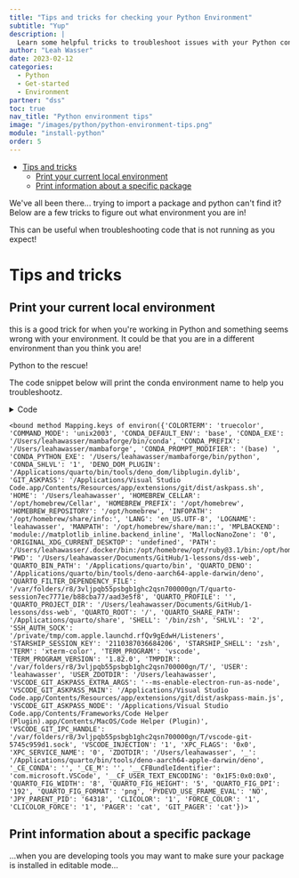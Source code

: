```yaml
---
title: "Tips and tricks for checking your Python Environment"
subtitle: "Yup"
description: |
  Learn some helpful tricks to troubleshoot issues with your Python conda environment."
author: "Leah Wasser"
date: 2023-02-12
categories:
  - Python
  - Get-started
  - Environment
partner: "dss"
toc: true
nav_title: "Python environment tips"
image: "/images/python/python-environment-tips.png"
module: "install-python"
order: 5
---
```


-   <a href="#tips-and-tricks" id="toc-tips-and-tricks">Tips and tricks</a>
    -   <a href="#print-your-current-local-environment" id="toc-print-your-current-local-environment">Print your current local environment</a>
    -   <a href="#print-information-about-a-specific-package" id="toc-print-information-about-a-specific-package">Print information about a specific package</a>

We've all been there... trying to import a package and python can't find it?
Below are a few tricks to figure out what environment you are in!

This can be useful when troubleshooting code that is not running as you
expect!

# Tips and tricks

## Print your current local environment

this is a good trick for when you're working in Python and something seems
wrong with your environment. It could be that you are in a different environment
than you think you are!

Python to the rescue!

The code snippet below will print the conda environment name to help you
troubleshootz.

<details>
<summary>Code</summary>

``` python
import os

# print(os.environ['CONDA_DEFAULT_ENV'])
os.environ.keys
```

</details>

    <bound method Mapping.keys of environ({'COLORTERM': 'truecolor', 'COMMAND_MODE': 'unix2003', 'CONDA_DEFAULT_ENV': 'base', 'CONDA_EXE': '/Users/leahawasser/mambaforge/bin/conda', 'CONDA_PREFIX': '/Users/leahawasser/mambaforge', 'CONDA_PROMPT_MODIFIER': '(base) ', 'CONDA_PYTHON_EXE': '/Users/leahawasser/mambaforge/bin/python', 'CONDA_SHLVL': '1', 'DENO_DOM_PLUGIN': '/Applications/quarto/bin/tools/deno_dom/libplugin.dylib', 'GIT_ASKPASS': '/Applications/Visual Studio Code.app/Contents/Resources/app/extensions/git/dist/askpass.sh', 'HOME': '/Users/leahawasser', 'HOMEBREW_CELLAR': '/opt/homebrew/Cellar', 'HOMEBREW_PREFIX': '/opt/homebrew', 'HOMEBREW_REPOSITORY': '/opt/homebrew', 'INFOPATH': '/opt/homebrew/share/info:', 'LANG': 'en_US.UTF-8', 'LOGNAME': 'leahawasser', 'MANPATH': '/opt/homebrew/share/man::', 'MPLBACKEND': 'module://matplotlib_inline.backend_inline', 'MallocNanoZone': '0', 'ORIGINAL_XDG_CURRENT_DESKTOP': 'undefined', 'PATH': '/Users/leahawasser/.docker/bin:/opt/homebrew/opt/ruby@3.1/bin:/opt/homebrew/opt/ruby/bin:/Users/leahawasser/mambaforge/bin:/Users/leahawasser/mambaforge/condabin:/Users/leahawasser/.local/bin:.:/Applications/quarto/bin:/Library/Frameworks/Python.framework/Versions/3.9/bin:/opt/homebrew/bin:/opt/homebrew/sbin:/usr/local/bin:/usr/bin:/bin:/usr/sbin:/sbin:/usr/local/MacGPG2/bin:/Applications/quarto/bin', 'PWD': '/Users/leahawasser/Documents/GitHub/1-lessons/dss-web', 'QUARTO_BIN_PATH': '/Applications/quarto/bin', 'QUARTO_DENO': '/Applications/quarto/bin/tools/deno-aarch64-apple-darwin/deno', 'QUARTO_FILTER_DEPENDENCY_FILE': '/var/folders/r8/3vljpqb55psbgb1ghc2qsn700000gn/T/quarto-session7ec7771e/b88cba77/aad3e5f8', 'QUARTO_PROFILE': '', 'QUARTO_PROJECT_DIR': '/Users/leahawasser/Documents/GitHub/1-lessons/dss-web', 'QUARTO_ROOT': '/', 'QUARTO_SHARE_PATH': '/Applications/quarto/share', 'SHELL': '/bin/zsh', 'SHLVL': '2', 'SSH_AUTH_SOCK': '/private/tmp/com.apple.launchd.rfQv9gEdwH/Listeners', 'STARSHIP_SESSION_KEY': '2110387036684206', 'STARSHIP_SHELL': 'zsh', 'TERM': 'xterm-color', 'TERM_PROGRAM': 'vscode', 'TERM_PROGRAM_VERSION': '1.82.0', 'TMPDIR': '/var/folders/r8/3vljpqb55psbgb1ghc2qsn700000gn/T/', 'USER': 'leahawasser', 'USER_ZDOTDIR': '/Users/leahawasser', 'VSCODE_GIT_ASKPASS_EXTRA_ARGS': '--ms-enable-electron-run-as-node', 'VSCODE_GIT_ASKPASS_MAIN': '/Applications/Visual Studio Code.app/Contents/Resources/app/extensions/git/dist/askpass-main.js', 'VSCODE_GIT_ASKPASS_NODE': '/Applications/Visual Studio Code.app/Contents/Frameworks/Code Helper (Plugin).app/Contents/MacOS/Code Helper (Plugin)', 'VSCODE_GIT_IPC_HANDLE': '/var/folders/r8/3vljpqb55psbgb1ghc2qsn700000gn/T/vscode-git-5745c959d1.sock', 'VSCODE_INJECTION': '1', 'XPC_FLAGS': '0x0', 'XPC_SERVICE_NAME': '0', 'ZDOTDIR': '/Users/leahawasser', '_': '/Applications/quarto/bin/tools/deno-aarch64-apple-darwin/deno', '_CE_CONDA': '', '_CE_M': '', '__CFBundleIdentifier': 'com.microsoft.VSCode', '__CF_USER_TEXT_ENCODING': '0x1F5:0x0:0x0', 'QUARTO_FIG_WIDTH': '8', 'QUARTO_FIG_HEIGHT': '5', 'QUARTO_FIG_DPI': '192', 'QUARTO_FIG_FORMAT': 'png', 'PYDEVD_USE_FRAME_EVAL': 'NO', 'JPY_PARENT_PID': '64318', 'CLICOLOR': '1', 'FORCE_COLOR': '1', 'CLICOLOR_FORCE': '1', 'PAGER': 'cat', 'GIT_PAGER': 'cat'})>

## Print information about a specific package

...when you are developing tools you may want to make sure your package is installed in editable mode...
